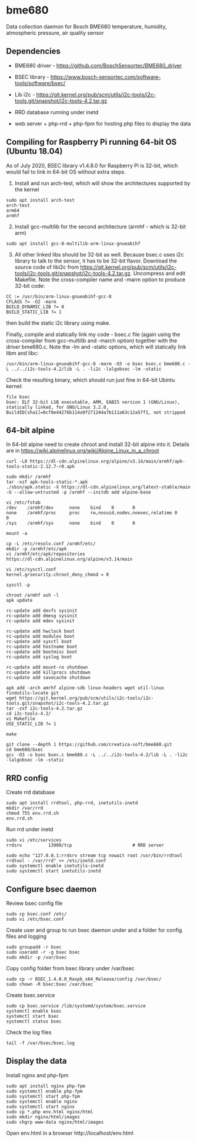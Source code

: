 # bme680
Data collection daemon for Bosch BME680 temperature, humidity, atmospheric pressure, air quality sensor

## Dependencies

* BME680 driver - https://github.com/BoschSensortec/BME680_driver

* BSEC library - https://www.bosch-sensortec.com/software-tools/software/bsec/

* Lib i2c - https://git.kernel.org/pub/scm/utils/i2c-tools/i2c-tools.git/snapshot/i2c-tools-4.2.tar.gz

* RRD database running under inetd

* web server + php-rrd + php-fpm for hosting php files to display the data


## Compiling for Raspberry Pi running 64-bit OS (Ubuntu 18.04)

As of July 2020, BSEC library v1.4.8.0 for Raspberry Pi is 32-bit, which would fail to link in 64-bit OS without extra steps.

1. Install and run arch-test, which will show the architectures supported by the kernel

```
sudo apt install arch-test
arch-test
arm64
armhf
```

2. Install gcc-multilib for the second architecture (armhf - which is 32-bit arm)

```
sudo apt install gcc-8-multilib-arm-linux-gnueabihf
```

3. All other linked libs should be 32-bit as well. Because bsec.c uses i2c library to talk to the sensor, it has to be 32-bit flavor. Download the source code of libi2c from https://git.kernel.org/pub/scm/utils/i2c-tools/i2c-tools.git/snapshot/i2c-tools-4.2.tar.gz. Uncompress and edit Makefile. Note the cross-compiler name and -marm option to produce 32-bit code:

```
CC := /usr/bin/arm-linux-gnueabihf-gcc-8
CFLAGS ?= -O2 -marm
BUILD_DYNAMIC_LIB ?= 0
BUILD_STATIC_LIB ?= 1
```

then build the static i2c library using make.

Finally, compile and statically link my code - bsec.c file (again using  the cross-compiler from gcc-multilib and -march option) together with the driver bme680.c. Note the -lm and -static options, which will statically link libm and libc:

```
/usr/bin/arm-linux-gnueabihf-gcc-8 -marm -O3 -o bsec bsec.c bme680.c -L ../../i2c-tools-4.2/lib -L . -li2c -lalgobsec -lm -static
```

Check the resulting binary, which should run just fine in 64-bit Ubintu kernel:

```
file bsec
bsec: ELF 32-bit LSB executable, ARM, EABI5 version 1 (GNU/Linux), statically linked, for GNU/Linux 3.2.0, BuildID[sha1]=0cf8e44276b114a9f271244a7b111a63c12a57f1, not stripped
```

## 64-bit alpine

In 64-bit alpine need to create chroot and install 32-bit alpine into it. Details are in https://wiki.alpinelinux.org/wiki/Alpine_Linux_in_a_chroot

```
curl -L0 https://dl-cdn.alpinelinux.org/alpine/v3.14/main/armhf/apk-tools-static-2.12.7-r0.apk

sudo mkdir /armhf
tar -xzf apk-tools-static-*.apk
./sbin/apk.static -X https://dl-cdn.alpinelinux.org/latest-stable/main -U --allow-untrusted -p /armhf --initdb add alpine-base

vi /etc/fstab
/dev    /armhf/dev      none    bind    0       0
none    /armhf/proc     proc    rw,nosuid,nodev,noexec,relatime 0       0
/sys    /armhf/sys      none    bind    0       0

mount -a

cp -L /etc/resolv.conf /armhf/etc/
mkdir -p /armhf/etc/apk
vi /armhf/etc/apk/repositories
https://dl-cdn.alpinelinux.org/alpine/v3.14/main

vi /etc/sysctl.conf
kernel.grsecurity.chroot_deny_chmod = 0

sysctl -p

chroot /armhf ash -l
apk update

rc-update add devfs sysinit
rc-update add dmesg sysinit
rc-update add mdev sysinit

rc-update add hwclock boot
rc-update add modules boot
rc-update add sysctl boot
rc-update add hostname boot
rc-update add bootmisc boot
rc-update add syslog boot

rc-update add mount-ro shutdown
rc-update add killprocs shutdown
rc-update add savecache shutdown

apk add -arch amrhf alpine-sdk linux-headers wget util-linux findutils-locate git
wget https://git.kernel.org/pub/scm/utils/i2c-tools/i2c-tools.git/snapshot/i2c-tools-4.2.tar.gz
tar -zxf i2c-tools-4.2.tar.gz
cd i2c-tools-4.2/
vi Makefile
USE_STATIC_LIB ?= 1

make

git clone --depth 1 https://github.com/creatica-soft/bme680.git
cd bme680/bsec
gcc -O3 -o bsec bsec.c bme680.c -L ../../i2c-tools-4.2/lib -L . -li2c -lalgobsec -lm -static
```

## RRD config

Create rrd database

```
sudo apt install rrdtool, php-rrd, inetutils-inetd
mkdir /var/rrd
chmod 755 env.rrd.sh
env.rrd.sh
```

Run rrd under inetd

```
sudo vi /etc/services
rrdsrv          13900/tcp                       # RRD server

sudo echo "127.0.0.1:rrdsrv stream tcp nowait root /usr/bin/rrdtool rrdtool - /var/rrd" >> /etc/inetd.conf
sudo systemctl enable inetutils-inetd
sudo systemctl start inetutils-inetd
```

## Configure bsec daemon

Review bsec config file

```
sudo cp bsec.conf /etc/
sudo vi /etc/bsec.conf
```

Create user and group to run bsec daemon under and a folder for config files and logging

```
sudo groupadd -r bsec
sudo useradd -r -g bsec bsec
sudo mkdir -p /var/bsec
```

Copy config folder from bsec library under /var/bsec

```
sudo cp -r BSEC_1.4.8.0_Raspb_x64_Release/config /var/bsec/
sudo chown -R bsec:bsec /var/bsec
```

Create bsec.service

```
sudo cp bsec.service /lib/systemd/system/bsec.service
systemctl enable bsec
systemctl start bsec
systemctl status bsec
```

Check the log files

```
tail -f /var/bsec/bsec.log
```
## Display the data

Install nginx and php-fpm

```
sudo apt install nginx php-fpm
sudo systemctl enable php-fpm
sudo systemctl start php-fpm
sudo systemctl enable nginx
sudo systemctl start nginx
sudo cp *.php env.html nginx/html
sudo mkdir nginx/html/images
sudo chgrp www-data nginx/html/images
```

Open env.html in a browser http://localhost/env.html
